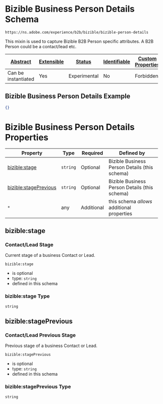 
# Bizible Business Person Details Schema

```
https://ns.adobe.com/experience/b2b/bizible/bizible-person-details
```

This mixin is used to capture Bizible B2B Person specific attributes. A B2B Person could be a contact/lead etc.

| [Abstract](../../../../../abstract.md) | [Extensible](../../../../../extensions.md) | [Status](../../../../../status.md) | [Identifiable](../../../../../id.md) | [Custom Properties](../../../../../extensions.md) | [Additional Properties](../../../../../extensions.md) | Defined In |
|----------------------------------------|--------------------------------------------|------------------------------------|--------------------------------------|---------------------------------------------------|-------------------------------------------------------|------------|
| Can be instantiated | Yes | Experimental | No | Forbidden | Permitted | [adobe/experience/b2b/bizible/bizible-person-details.schema.json](adobe/experience/b2b/bizible/bizible-person-details.schema.json) |

## Bizible Business Person Details Example
```json
{}
```

# Bizible Business Person Details Properties

| Property | Type | Required | Defined by |
|----------|------|----------|------------|
| [bizible:stage](#biziblestage) | `string` | Optional | Bizible Business Person Details (this schema) |
| [bizible:stagePrevious](#biziblestageprevious) | `string` | Optional | Bizible Business Person Details (this schema) |
| `*` | any | Additional | this schema *allows* additional properties |

## bizible:stage
### Contact/Lead Stage

Current stage of a business Contact or Lead.

`bizible:stage`
* is optional
* type: `string`
* defined in this schema

### bizible:stage Type


`string`






## bizible:stagePrevious
### Contact/Lead Previous Stage

Previous stage of a business Contact or Lead.

`bizible:stagePrevious`
* is optional
* type: `string`
* defined in this schema

### bizible:stagePrevious Type


`string`





